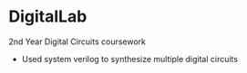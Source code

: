 # DigitalLab
2nd Year Digital Circuits coursework 
- Used system verilog to synthesize multiple digital circuits
